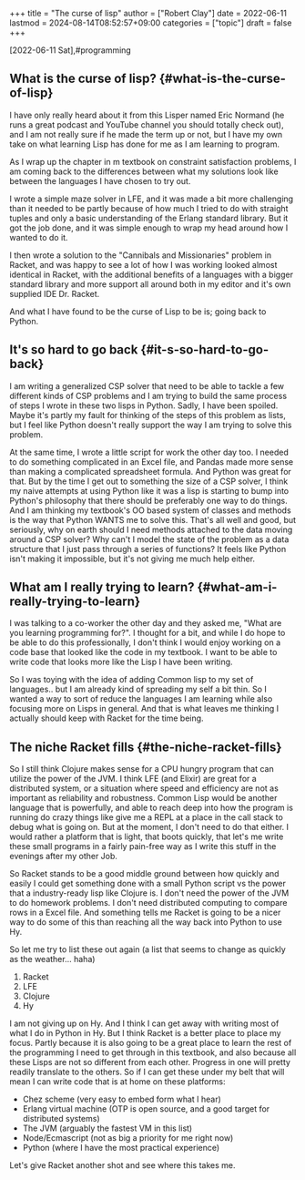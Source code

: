 +++
title = "The curse of lisp"
author = ["Robert Clay"]
date = 2022-06-11
lastmod = 2024-08-14T08:52:57+09:00
categories = ["topic"]
draft = false
+++

<span class="timestamp-wrapper"><span class="timestamp">[2022-06-11 Sat]</span></span>,#programming


## What is the curse of lisp? {#what-is-the-curse-of-lisp}

I have only really heard about it from this Lisper named Eric Normand (he runs a
great podcast and YouTube channel you should totally check out), and I am not
really sure if he made the term up or not, but I have my own take on what
learning Lisp has done for me as I am learning to program.

As I wrap up the chapter in m textbook on constraint satisfaction problems, I am
coming back to the differences between what my solutions look like between the
languages I have chosen to try out.

I wrote a simple maze solver in LFE, and it was made a bit more challenging than
it needed to be partly because of how much I tried to do with straight tuples
and only a basic understanding of the Erlang standard library. But it got the
job done, and it was simple enough to wrap my head around how I wanted to do it.

I then wrote a solution to the "Cannibals and Missionaries" problem in Racket,
and was happy to see a lot of how I was working looked almost identical in
Racket, with the additional benefits of a languages with a bigger standard
library and more support all around both in my editor and it's own supplied IDE
Dr. Racket.

And what I have found to be the curse of Lisp to be is; going back to Python.


## It's so hard to go back {#it-s-so-hard-to-go-back}

I am writing a generalized CSP solver that need to be able to tackle a few
different kinds of CSP problems and I am trying to build the same process of
steps I wrote in these two lisps in Python. Sadly, I have been spoiled. Maybe
it's partly my fault for thinking of the steps of this problem as lists, but I
feel like Python doesn't really support the way I am trying to solve this
problem.

At the same time, I wrote a little script for work the other day too. I needed
to do something complicated in an Excel file, and Pandas made more sense than
making a complicated spreadsheet formula. And Python was great for that. But by
the time I get out to something the size of a CSP solver, I think my naive
attempts at using Python like it was a lisp is starting to bump into Python's
philosophy that there should be preferably one way to do things. And I am
thinking my textbook's OO based system of classes and methods is the way that
Python WANTS me to solve this. That's all well and good, but seriously, why on
earth should I need methods attached to the data moving around a CSP solver? Why
can't I model the state of the problem as a data structure that I just pass
through a series of functions? It feels like Python isn't making it impossible,
but it's not giving me much help either.


## What am I really trying to learn? {#what-am-i-really-trying-to-learn}

I was talking to a co-worker the other day and they asked me, "What are you
learning programming for?". I thought for a bit, and while I do hope to be able
to do this professionally, I don't think I would enjoy working on a code base
that looked like the code in my textbook. I want to be able to write code that
looks more like the Lisp I have been writing.

So I was toying with the idea of adding Common lisp to my set of languages.. but
I am already kind of spreading my self a bit thin. So I wanted a way to sort of
reduce the languages I am learning while also focusing more on Lisps in general.
And that is what leaves me thinking I actually should keep with Racket for the
time being.


## The niche Racket fills {#the-niche-racket-fills}

So I still think Clojure makes sense for a CPU hungry program that can utilize
the power of the JVM. I think LFE (and Elixir) are great for a distributed
system, or a situation where speed and efficiency are not as important as
reliability and robustness. Common Lisp would be another language that is
powerfully, and able to reach deep into how the program is running do crazy
things like give me a REPL at a place in the call stack to debug what is going
on. But at the moment, I don't need to do that either. I would rather a platform
that is light, that boots quickly, that let's me write these small programs in a
fairly pain-free way as I write this stuff in the evenings after my other Job.

So Racket stands to be a good middle ground between how quickly and easily I
could get something done with a small Python script vs the power that a
industry-ready lisp like Clojure is. I don't need the power of the JVM to do
homework problems. I don't need distributed computing to compare rows in a Excel
file. And something tells me Racket is going to be a nicer way to do some of
this than reaching all the way back into Python to use Hy.

So let me try to list these out again (a list that seems to change as quickly as
the weather... haha)

1.  Racket
2.  LFE
3.  Clojure
4.  Hy

I am not giving up on Hy. And I think I can get away with writing most of
what I do in Python in Hy. But I think Racket is a better place to place my
focus. Partly because it is also going to be a great place to learn the rest of
the programming I need to get through in this textbook, and also because all
these Lisps are not so different from each other. Progress in one will pretty
readily translate to the others. So if I can get these under my belt that will
mean I can write code that is at home on these platforms:

-   Chez scheme (very easy to embed form what I hear)
-   Erlang virtual machine (OTP is open source, and a good target for distributed systems)
-   The JVM (arguably the fastest VM in this list)
-   Node/Ecmascript (not as big a priority for me right now)
-   Python (where I have the most practical experience)

Let's give Racket another shot and see where this takes me.
